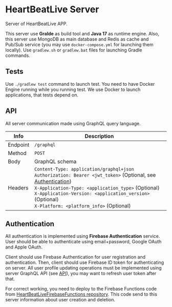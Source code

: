 # HeartBeatLive Server
Server of HeartBeatLive APP.

This server use **Gralde** as build tool and **Java 17** as runtime engine.
Also, this server use MongoDB as main database and Redis as cache and Pub/Sub service (you may use `docker-compose.yml` for launching them locally).
Use `gradlew.sh` or `gradlew.bat` files for launching Gradle commands.

## Tests
Use `./gradlew test` command to launch test.
You need to have Docker Engine running while you running test.
We use Docker to launch applications, that tests depend on.

## API
All server communication made using GraphQL query language.

| Info     | Description    |
|----------|----------------|
| Endpoint | `/graphql`     |
| Method   | `POST`         |
| Body     | GraphQL schema |
| Headers  | `Content-Type: application/graphql+json`<br/>`Authorization: Bearer <jwt_token>` (Optional, see [Authentication](#authentication))<br/>`X-Application-Type: <application_type>` (Optional)<br/>`X-Application-Version: <application_version>` (Optional)<br/>`X-Platform: <platform_info>` (Optional) |

## Authentication
All authentication is implemented using **Firebase Authentication** service.
User should be able to authenticate using email+password, Google OAuth and Apple OAuth.

Client should use Firebase Authentication for user registration and authentication.
Then, client should use Firebase ID token for authenticating on server.
All user profile updating operations must be implemented using server GraphQL API (see [API](#api)), you may want to refresh user token after that.

For correct working, you need to deploy to the Firebase Functions code from [HeartBeatLiveFirebaseFunctions repository](https://github.com/HeartBeatLive/HeartBeatLiveFirebaseFunctions).
This code send to this server information about user creation and deletion.